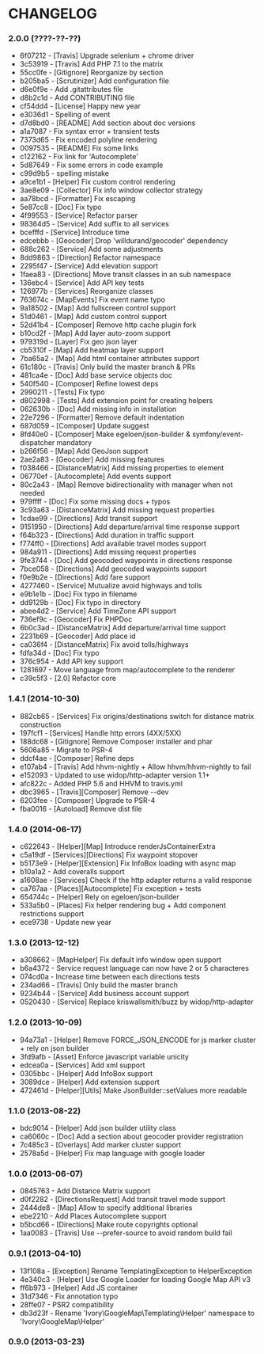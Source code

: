 # CHANGELOG

### 2.0.0 (????-??-??)

 * 6f07212 - [Travis] Upgrade selenium + chrome driver
 * 3c53919 - [Travis] Add PHP 7.1 to the matrix
 * 55cc0fe - [Gitignore] Reorganize by section
 * b205ba5 - [Scrutinizer] Add configuration file
 * d6e0f9e - Add .gitattributes file
 * d8b2c1d - Add CONTRIBUTING file
 * cf54dd4 - [License] Happy new year
 * e3036d1 - Spelling of event
 * d7d8bd0 - [README] Add section about doc versions
 * a1a7087 - Fix syntax error + transient tests
 * 7373d65 - Fix encoded polyline rendering
 * 0097535 - [README] Fix some links
 * c122162 - Fix link for 'Autocomplete'
 * 5d87649 - Fix some errors in code example
 * c99d9b5 - spelling mistake
 * a9ce1b1 - [Helper] Fix custom control rendering
 * 3ae8e09 - [Collector] Fix info window collector strategy
 * aa78bcd - [Formatter] Fix escaping
 * 5e87cc8 - [Doc] Fix typo
 * 4f99553 - [Service] Refactor parser
 * 98364d5 - [Service] Add suffix to all services
 * bcefffd - [Service] Introduce time
 * edcebbb - [Geocoder] Drop 'willdurand/geocoder' dependency
 * 688c262 - [Service] Add some adjustments
 * 8dd9863 - [Direction] Refactor namespace
 * 2295f47 - [Service] Add elevation support
 * 1faea83 - [Directions] Move transit classes in an sub namespace
 * 136ebc4 - [Service] Add API key tests
 * 126977b - [Services] Reorganize classes
 * 763674c - [MapEvents] Fix event name typo
 * 9a18502 - [Map] Add fullscreen control support
 * 51d0461 - [Map] Add custom control support
 * 52d41b4 - [Composer] Remove http cache plugin fork
 * b10cd2f - [Map] Add layer auto-zoom support
 * 979319d - [Layer] Fix geo json layer
 * cb5310f - [Map] Add heatmap layer support
 * 7ba65a2 - [Map] Add html container attributes support
 * 61c180c - [Travis] Only build the master branch & PRs
 * 481ca4e - [Doc] Add base service objects doc
 * 540f540 - [Composer] Refine lowest deps
 * 2990211 - [Tests] Fix typo
 * d802998 - [Tests] Add extension point for creating helpers
 * 062630b - [Doc] Add missing info in installation
 * 22e7296 - [Formatter] Remove default indentation
 * 687d059 - [Composer] Update suggest
 * 8fd40e0 - [Composer] Make egeloen/json-builder & symfony/event-dispatcher mandatory
 * b266f56 - [Map] Add GeoJson support
 * 2ae2a83 - [Geocoder] Add missing features
 * f038466 - [DistanceMatrix] Add missing properties to element
 * 06770ef - [Autocomplete] Add events support
 * 80c2a43 - [Map] Remove bidirectionality with manager when not needed
 * 979ffff - [Doc] Fix some missing docs + typos
 * 3c93a63 - [DistanceMatrix] Add missing request properties
 * 1cdae99 - [Directions] Add transit support
 * 9151950 - [Directions] Add departure/arrival time response support
 * f64b323 - [Directions] Add duration in traffic support
 * f774ff0 - [Directions] Add available travel modes support
 * 984a911 - [Directions] Add missing request properties
 * 9fe3744 - [Doc] Add geocoded waypoints in directions response
 * 7bce058 - [Directions] Add geocoded waypoints support
 * f0e9b2e - [Directions] Add fare support
 * 4277460 - [Service] Mutualize avoid highways and tolls
 * e9b1e1b - [Doc] Fix typo in filename
 * dd9129b - [Doc] Fix typo in directory
 * abee4d2 - [Service] Add TimeZone API support
 * 736ef9c - [Geocoder] Fix PHPDoc
 * 6b0c3ad - [DistanceMatrix] Add departure/arrival time support
 * 2231b69 - [Geocoder] Add place id
 * ca036f4 - [DistanceMatrix] Fix avoid tolls/highways
 * fdfa34d - [Doc] Fix typo
 * 376c954 - Add API key support
 * 1281697 - Move language from map/autocomplete to the renderer
 * c39c5f3 - [2.0] Refactor core
 
### 1.4.1 (2014-10-30)

 * 882cb65 - [Services] Fix origins/destinations switch for distance matrix construction
 * 197fcf1 - [Services] Handle http errors (4XX/5XX)
 * 188dc68 - [Gitignore] Remove Composer installer and phar
 * 5606a85 - Migrate to PSR-4
 * ddcf4ae - [Composer] Refine deps
 * e107ab4 - [Travis] Add hhvm-nightly + Allow hhvm/hhvm-nightly to fail
 * e152093 - Updated to use widop/http-adapter version 1.1+
 * afc822c - Added PHP 5.6 and HHVM to travis.yml
 * dbc3965 - [Travis][Composer] Remove --dev
 * 6203fee - [Composer] Upgrade to PSR-4
 * fba0016 - [Autoload] Remove dist file

### 1.4.0 (2014-06-17)

 * c622643 - [Helper][Map] Introduce renderJsContainerExtra
 * c5a19df - [Services][Directions] Fix waypoint stopover
 * b5173e9 - [Helper][Extension] Fix InfoBox loading with async map
 * b10a1a2 - Add coveralls support
 * a1608ae - [Services] Check if the http adapter returns a valid response
 * ca767aa - [Places][Autocomplete] Fix exception + tests
 * 654744c - [Helper] Rely on egeloen/json-builder
 * 533a5b0 - [Places] Fix helper rendering bug + Add component restrictions support
 * ece9738 - Update new year

### 1.3.0 (2013-12-12)

 * a308662 - [MapHelper] Fix default info window open support
 * b6a4372 - Service request language can now have 2 or 5 characteres
 * 074cd0a - Increase time between each directions tests
 * 234ad66 - [Travis] Only build the master branch
 * 9234b44 - [Service] Add business account support
 * 0520430 - [Service] Replace kriswallsmith/buzz by widop/http-adapter

### 1.2.0 (2013-10-09)

 * 94a73a1 - [Helper] Remove FORCE_JSON_ENCODE for js marker cluster + rely on json builder
 * 3fd9afb - [Asset] Enforce javascript variable unicity
 * edcea0a - [Services] Add xml support
 * 0305bbc - [Helper] Add InfoBox support
 * 3089dce - [Helper] Add extension support
 * 472461d - [Helper][Utils] Make JsonBuilder::setValues more readable

### 1.1.0 (2013-08-22)

 * bdc9014 - [Helper] Add json builder utility class
 * ca6060c - [Doc] Add a section about geocoder provider registration
 * 7c485c3 - [Overlays] Add marker cluster support
 * 2578a5d - [Helper] Fix map language with google loader

### 1.0.0 (2013-06-07)

 * 0845763 - Add Distance Matrix support
 * d0f2282 - [DirectionsRequest] Add transit travel mode support
 * 2444de8 - [Map] Allow to specify additional libraries
 * ebe2210 - Add Places Autocomplete support
 * b5bcd66 - [Directions] Make route copyrights optional
 * 1aa0083 - [Travis] Use --prefer-source to avoid random build fail

### 0.9.1 (2013-04-10)

 * 13f108a - [Exception] Rename TemplatingException to HelperException
 * 4e340c3 - [Helper] Use Google Loader for loading Google Map API v3
 * ff6b973 - [Helper] Add JS container
 * 31d7346 - Fix annotation typo
 * 28ffe07 - PSR2 compatibility
 * db3d23f - Rename 'Ivory\GoogleMap\Templating\Helper' namespace to 'Ivory\GoogleMap\Helper'

### 0.9.0 (2013-03-23)
